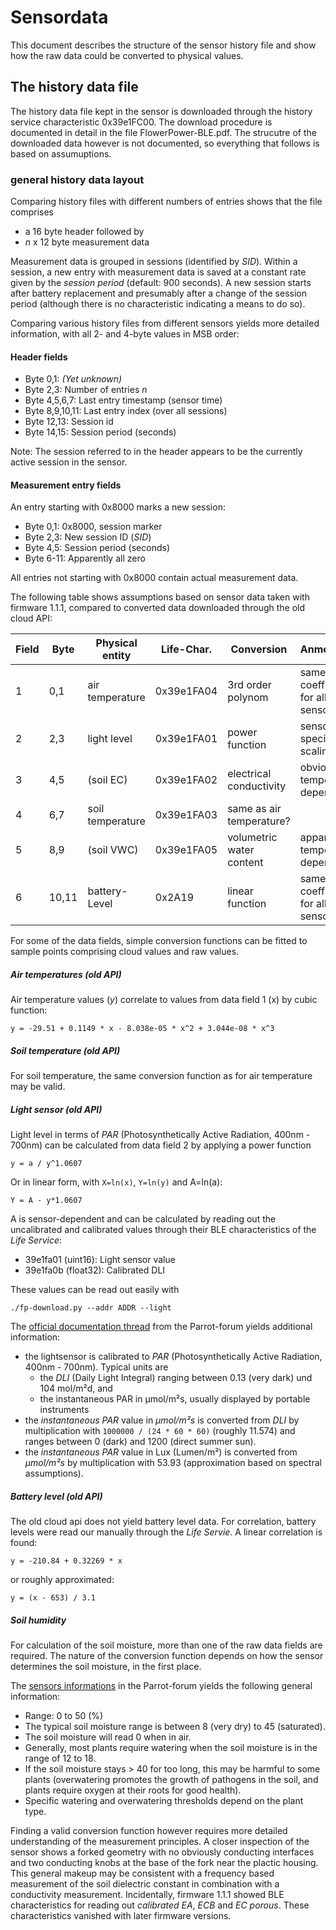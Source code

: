 # Sensordata
This document describes the structure of the sensor history file and show how the raw data could be converted to
physical values.

## The history data file
The history data file kept in the sensor is downloaded through the history service characteristic 0x39e1FC00.
The download procedure is documented in detail in the file FlowerPower-BLE.pdf.  The strucutre of the downloaded
data however is not documented, so everything that follows is based on assumuptions.

### general history data layout
Comparing history files with different numbers of entries shows that the file comprises
* a 16 byte header followed by
* *n* x 12 byte measurement data

Measurement data is grouped in sessions (identified by *SID*). Within a session, a new entry with measurement data
is saved at a constant rate given by the *session period* (default: 900 seconds).
A new session starts after battery replacement and presumably after a change of the session period (although there
is no characteristic indicating a means to do so).

Comparing various history files from different sensors yields more detailed information, with all 2- and 4-byte
values in MSB order:

#### Header fields
* Byte 0,1: *(Yet unknown)*
* Byte 2,3: Number of entries *n*
* Byte 4,5,6,7: Last entry timestamp (sensor time)
* Byte 8,9,10,11: Last entry index (over all sessions)
* Byte 12,13: Session id
* Byte 14,15: Session period (seconds)

Note: The session referred to in the header appears to be the currently active session in the sensor.

#### Measurement entry fields
An entry starting with 0x8000 marks a new session:
* Byte 0,1: 0x8000, session marker
* Byte 2,3: New session ID (*SID*)
* Byte 4,5: Session period (seconds)
* Byte 6-11: Apparently all zero

All entries not starting with 0x8000 contain actual measurement data.

The following table shows assumptions based on sensor data taken with firmware 1.1.1, compared to converted data
downloaded through the old cloud API:

Field | Byte | Physical entity  | Life-Char. | Conversion               | Anmerkung
------|------|------------------|------------|--------------------------|-----------------------
  1  | 0,1   | air temperature  | 0x39e1FA04 | 3rd order polynom        | same coefficients for all sensors
  2  | 2,3   | light level      | 0x39e1FA01 | power function           | sensor specific scaling
  3  | 4,5   | (soil EC)        | 0x39e1FA02 | electrical conductivity  | obviously temperature dependent
  4  | 6,7   | soil temperature | 0x39e1FA03 | same as air temperature? |
  5  | 8,9   | (soil VWC)       | 0x39e1FA05 | volumetric water content | apparently temperature dependent
  6  | 10,11 | battery-Level    | 0x2A19     | linear function          | same coefficients for all sensors

For some of the data fields, simple conversion functions can be fitted to sample points comprising cloud values
and raw values.

##### Air temperatures (old API)
Air temperature values (*y*) correlate to values from data field 1 (x) by cubic function:
```
y = -29.51 + 0.1149 * x - 8.038e-05 * x^2 + 3.044e-08 * x^3
```

##### Soil temperature (old API)
For soil temperature, the same conversion function as for air temperature may be valid.

##### Light sensor (old API)
Light level in terms of *PAR* (Photosynthetically Active Radiation, 400nm - 700nm) can be calculated from data field 2
by applying a power function
```
y = a / y^1.0607
```
Or in linear form, with `X=ln(x)`, `Y=ln(y)` and A=ln(a):
```
Y = A - y*1.0607
```
A is sensor-dependent and can be calculated by reading out the uncalibrated and calibrated values through their
BLE characteristics of the *Life Service*:
* 39e1fa01 (uint16): Light sensor value
* 39e1fa0b (float32): Calibrated DLI

These values can be read out easily with
```
./fp-download.py --addr ADDR --light
```

The [official documentation thread](http://forum.developer.parrot.com/t/docs-sensors-informations/94) from the
Parrot-forum yields additional information:
* the lightsensor is calibrated to *PAR* (Photosynthetically Active Radiation, 400nm - 700nm). Typical units are
    * the *DLI* (Daily Light Integral) ranging between 0.13 (very dark) und 104 mol/m²d, and
    * the instantaneous PAR in µmol/m²s, usually displayed by portable instruments
* the *instantaneous PAR* value in *µmol/m²s* is converted from *DLI* by multiplication with `1000000 / (24 * 60 * 60)`
  (roughly 11.574) and ranges between 0 (dark) and 1200 (direct summer sun).
* the *instantaneous PAR* value in Lux (Lumen/m²) is converted from *µmol/m²s* by multiplication with 53.93
  (approximation based on spectral assumptions).

##### Battery level (old API)
The old cloud api does not yield battery level data. For correlation, battery levels were read our manually through the
*Life Servie*. A linear correlation is found:
```
y = -210.84 + 0.32269 * x
```
or roughly approximated:
```
y = (x - 653) / 3.1
```

##### Soil humidity
For calculation of the soil moisture, more than one of the raw data fields are required.
The nature of the conversion function depends on how the sensor determines the soil moisture, in the first place.

The [sensors informations](http://forum.developer.parrot.com/t/docs-sensors-informations/94/3) in the Parrot-forum
yields the following general information:
* Range: 0 to 50 (%)
* The typical soil moisture range is between 8 (very dry) to 45 (saturated).
* The soil moisture will read 0 when in air.
* Generally, most plants require watering when the soil moisture is in the range of 12 to 18.
* If the soil moisture stays > 40 for too long, this may be harmful to some plants (overwatering promotes the growth
  of pathogens in the soil, and plants require oxygen at their roots for good health).
* Specific watering and overwatering thresholds depend on the plant type.

Finding a valid conversion function however requires more detailed understanding of the measurement principles.
A closer inspection of the sensor shows a forked geometry with no obviously conducting interfaces and
two conducting knobs at the base of the fork near the plactic housing. This general makeup may be consistent with
a frequency based measurement of the soil dielectric constant in combination with a conductivity measurement.
Incidentally, firmware 1.1.1 showed BLE characteristics for reading out *calibrated EA*, *ECB* and *EC porous*.
These characteristics vanished with later firmware versions.

